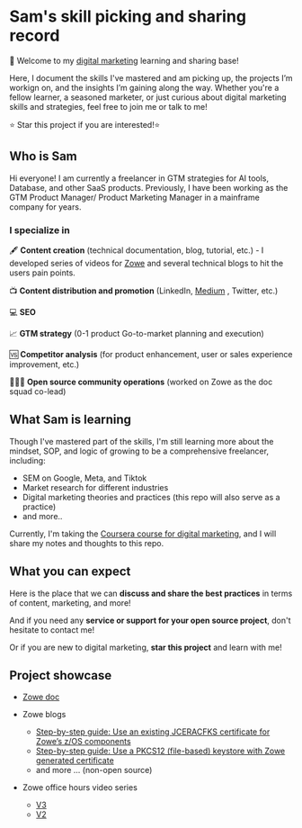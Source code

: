 # Sam's skill picking and sharing record

🙌 Welcome to my [digital marketing](https://en.wikipedia.org/wiki/Digital_marketing) learning and sharing base!

Here, I document the skills I've mastered and am picking up, the projects I’m workign on, and the insights I’m gaining along the way. Whether you're a fellow learner, a seasoned marketer, or just curious about digital marketing skills and strategies, feel free to join me or talk to me!

⭐ Star this project if you are interested!⭐

## Who is Sam 

Hi everyone! I am currently a freelancer in GTM strategies for AI tools, Database, and other SaaS products. Previously, I have been working as the GTM Product Manager/ Product Marketing Manager in a mainframe company for years.

### I specialize in 

🖋️ **Content creation** (technical documentation, blog, tutorial, etc.) - I developed series of videos for [Zowe](https://www.zowe.org/) and several technical blogs to hit the users pain points.

📺 **Content distribution and promotion** (LinkedIn, [Medium](https://medium.com/@wen.ting.su) , Twitter, etc.)

💻 **SEO**

📈 **GTM strategy** (0-1 product Go-to-market planning and execution)

🆚 **Competitor analysis** (for product enhancement, user or sales experience improvement, etc.)

🧑‍🤝‍🧑 **Open source community operations** (worked on Zowe as the doc squad co-lead)


## What Sam is learning

Though I've mastered part of the skills, I'm still learning more about the mindset, SOP, and logic of growing to be a comprehensive freelancer, including:

* SEM on Google, Meta, and Tiktok
* Market research for different industries
* Digital marketing theories and practices (this repo will also serve as a practice)
* and more..

Currently, I'm taking the [Coursera course for digital marketing](https://www.coursera.org/learn/foundations-of-digital-marketing-and-e-commerce/supplement/gFB3O/what-is-a-touchpoint), and I will share my notes and thoughts to this repo.

## What you can expect 

Here is the place that we can **discuss and share the best practices** in terms of content, marketing, and more!

And if you need any **service or support for your open source project**, don't hesitate to contact me!

Or if you are new to digital marketing, **star this project** and learn with me!

## Project showcase

* [Zowe doc](https://docs.zowe.org/)
* Zowe blogs
    * [Step-by-step guide: Use an existing JCERACFKS certificate for Zowe’s z/OS components](https://medium.com/zowe/master-zowe-certificates-use-an-existing-jceracfks-certificate-for-zowes-z-os-components-975ffa0d9f2f)
    * [Step-by-step guide: Use a PKCS12 (file-based) keystore with Zowe generated certificate](https://medium.com/zowe/step-by-step-guide-use-a-pkcs12-file-based-keystore-with-zowe-generated-certificate-365dc48eea29)
    * and more ... (non-open source)

* Zowe office hours video series
    * [V3](https://youtube.com/playlist?list=PL8REpLGaY9QFhPZpDdt44Ir8TxbvHesJi&si=5kuSh-WH_a68Vxqb)
    * [V2](https://youtube.com/playlist?list=PL8REpLGaY9QFvYlbeeujxUAaTXm1K1AxW&si=vmtXlLdhBAyXTiYC) 


